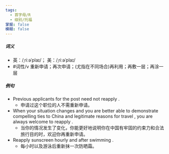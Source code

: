```yaml
---
tags:
  - 首字母/R
  - 级别/托福
掌握: false
模糊: false
---
```

##### 词义
- 英：/ˌriːəˈplaɪ/； 美：/ˌriːəˈplaɪ/
- #词性/v  重新申请；再次申请；(尤指在不同场合)再利用；再敷一层；再涂一层
##### 例句
- Previous applicants for the post need not reapply .
	- 申请过这个职位的人不需重新申请。
- When your situation changes and you are better able to demonstrate compelling ties to China and legitimate reasons for travel , you are always welcome to reapply .
	- 当你的情况发生了变化，你能更好地说明你在中国有牢固的约束力和合法旅行目的时，欢迎你再重新申请。
- Reapply sunscreen hourly and after swimming .
	- 每小时以及游泳后重新抹一次防晒霜。
